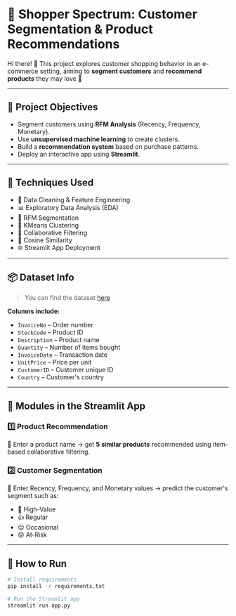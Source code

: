 # 🛒 Shopper Spectrum: Customer Segmentation & Product Recommendations

Hi there! 👋 This project explores customer shopping behavior in an e-commerce setting, aiming to **segment customers** and **recommend products** they may love 💛

---

## 🎯 Project Objectives

- Segment customers using **RFM Analysis** (Recency, Frequency, Monetary).
- Use **unsupervised machine learning** to create clusters.
- Build a **recommendation system** based on purchase patterns.
- Deploy an interactive app using **Streamlit**.

---

## 🧠 Techniques Used

- 🧼 Data Cleaning & Feature Engineering  
- 📊 Exploratory Data Analysis (EDA)  
- 🎯 RFM Segmentation  
- 🤖 KMeans Clustering  
- 🤝 Collaborative Filtering  
- 🧠 Cosine Similarity  
- 🌐 Streamlit App Deployment  

---

## 📦 Dataset Info

> You can find the dataset [here](https://drive.google.com/file/d/1rzRwxm_CJxcRzfoo9Ix37A2JTlMummY-/view?usp=sharing)

**Columns include:**

- `InvoiceNo` – Order number  
- `StockCode` – Product ID  
- `Description` – Product name  
- `Quantity` – Number of items bought  
- `InvoiceDate` – Transaction date  
- `UnitPrice` – Price per unit  
- `CustomerID` – Customer unique ID  
- `Country` – Customer's country  

---

## 🧩 Modules in the Streamlit App

### 1️⃣ Product Recommendation  
💬 Enter a product name → get **5 similar products** recommended using item-based collaborative filtering.

### 2️⃣ Customer Segmentation  
🔢 Enter Recency, Frequency, and Monetary values → predict the customer's segment such as:  
- 💎 High-Value  
- 👍 Regular  
- 😌 Occasional  
- 😟 At-Risk  

---
## 🚀 How to Run

```bash
# Install requirements
pip install -r requirements.txt

# Run the Streamlit app
streamlit run app.py
